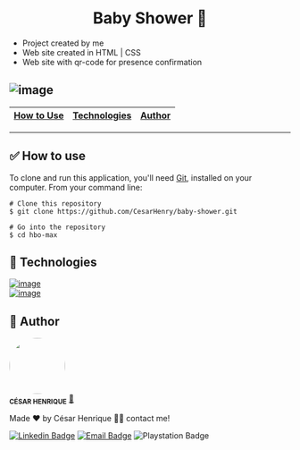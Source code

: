 <h1 align="center">Baby Shower 🍼</h1> 

* Project created by me
* Web site created in HTML | CSS
* Web site with qr-code for presence confirmation

![image](https://user-images.githubusercontent.com/86115647/191605611-c932d7e2-89ef-4092-b073-0a945ed7f8fd.png)
---

|[How to Use](#how-to-use)| [Technologies](#technologies)         | [Author](#author)                     |                   
|---:                     | :-------                              | :-------                              |


---

<a id="how-to-use"></a><h2>✅ How to use</h2>
<p>To clone and run this application, you'll need <a href="https://git-scm.com/" target="_blank">Git</a>, installed on your computer. From your command line:</p>

```
# Clone this repository
$ git clone https://github.com/CesarHenry/baby-shower.git

# Go into the repository
$ cd hbo-max
```


<a id="technologies"></a><h2>🚀 Technologies</h2>
<a href="https://developer.mozilla.org/pt-BR/docs/Web/HTML" target="_blank">
![image](https://img.shields.io/badge/HTML5-E34F26?style=for-the-badge&logo=html5&logoColor=white)
</a></br>
<a href="https://developer.mozilla.org/pt-BR/docs/Web/CSS" target="_blank">
![image](https://img.shields.io/badge/CSS3-1572B6?style=for-the-badge&logo=css3&logoColor=white)
</a></br>

<a id="author"><h2>📝 Author</h2>
 <img style="border-radius: 50%;" src="https://avatars.githubusercontent.com/u/86115647?s=96&v=4" width="100px;" alt=""/>
 <br />
 <sub><b>CÉSAR HENRIQUE</b></sub></a> <a href="https://github.com/CesarHenry" title="github">🚀</a>


Made ❤️ by César Henrique 👋🏽 contact me!

[![Linkedin Badge](https://img.shields.io/badge/-César-blue?style=flat-square&logo=Linkedin&logoColor=white&link=https://www.linkedin.com/in/cesar-henry/)](https://www.linkedin.com/in/cesar-henry/) 
[![Email Badge](https://img.shields.io/badge/-cesar_rasec89@hotmail.com-c14438?style=flat-square&logo=Gmail&logoColor=white&link=mailto:cesar_rasec89@hotmail.com)](mailto:cesar_rasec89@hotmail.com)
![Playstation Badge](https://img.shields.io/badge/XMagnos-003791?style=flat-square&logo=playstation&logoColor=white&link=https://www.playstation.com/pt-br/playstation-network/)

 
